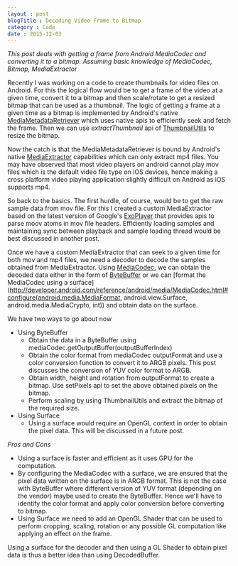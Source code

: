 ```yaml
---
layout : post
blogTitle : Decoding Video Frame to Bitmap
category : Code
date : 2015-12-03
---
```

*This post deals with getting a frame from Android MediaCodec and converting it to a bitmap\. Assuming basic knowledge of MediaCodec, Bitmap, MediaExtractor*

Recently I was working on a code to create thumbnails for video files on Android\. For this the logical flow would be to get a frame of the video at a given time, convert it to a bitmap and then scale/rotate to get a resized bitmap that can be used as a thumbnail. The logic of getting a frame at a given time as a bitmap is implemented by Android\'s native [MediaMetadataRetriever](http://developer.android.com/reference/android/media/MediaMetadataRetriever.html) which uses native apis to efficiently seek and fetch the frame\. Then we can use *extractThumbnail* api of [ThumbnailUtils](http://developer.android.com/reference/android/media/ThumbnailUtils.html) to resize the bitmap\.

Now the catch is that the MediaMetadataRetriever is bound by Android\'s native [MediaExtractor](http://developer.android.com/reference/android/media/MediaExtractor.html) capabilities which can only extract mp4 files\. You may have observed that most video players on android cannot play mov files which is the default video file type on iOS devices, hence making a cross platform video playing application slightly difficult on Android as iOS supports mp4\.

So back to the basics\. The first hurdle, of course, would be to get the raw sample data from mov file\. For this I created a custom MediaExtractor based on the latest version of Google\'s [ExoPlayer](http://developer.android.com/guide/topics/media/exoplayer.html) that provides apis to parse moov atoms in mov file headers\. Efficiently loading samples and maintaining sync between playback and sample loading thread would be best discussed in another post\.

Once we have a custom MediaExtractor that can seek to a given time for both mov and mp4 files, we need a decoder to decode the samples obtained from MediaExtractor\. Using [MediaCodec](http://developer.android.com/reference/android/media/MediaCodec.html), we can obtain the decoded data either in the form of [ByteBuffer](http://developer.android.com/reference/android/media/MediaCodec.html#getOutputBuffer(int)) or we can [format the MediaCodec using a surface](http://developer.android.com/reference/android/media/MediaCodec.html#configure(android.media.MediaFormat, android.view.Surface, android.media.MediaCrypto, int)) and obtain data on the surface\.

We have two ways to go about now

+ Using ByteBuffer
	+ Obtain the data in a ByteBuffer using mediaCodec.getOutputBuffer(outputBufferIndex)
	+ Obtain the color format from mediaCodec outputFormat and use a color conversion function to convert it to ARGB pixels\. This post discusses the conversion of YUV color format to ARGB\.
	+ Obtain width, height and rotation from outputFormat to create a bitmap\. Use setPixels api to set the above obtained pixels on the bitmap\.
	+ Perform scaling by using ThumbnailUtils and extract the bitmap of the required size\.
+ Using Surface
	+ Using a surface would require an OpenGL context in order to obtain the pixel data\. This will be discussed in a future post\.

*Pros and Cons*

+ Using a surface is faster and efficient as it uses GPU for the computation\.
+ By configuring the MediaCodec with a surface, we are ensured that the pixel data written on the surface is in ARGB format\. This is not the case with ByteBuffer where different version of YUV format (depending on the vendor) maybe used to create the ByteBuffer\. Hence we\'ll have to identify the color format and apply color conversion before converting to bitmap\.
+ Using Surface we need to add an OpenGL Shader that can be used to perform cropping, scaling, rotation or any possible GL computation like applying an effect on the frame\.

Using a surface for the decoder and then using a GL Shader to obtain pixel data is thus a better idea than using DecodedBuffer\.
